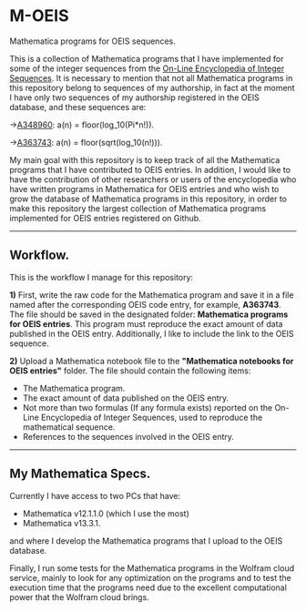 # M-OEIS
Mathematica programs for OEIS sequences.

This is a collection of Mathematica programs that I have implemented for some of the integer sequences from the [On-Line Encyclopedia of Integer Sequences](https://oeis.org). It is necessary to mention that not all Mathematica programs in this repository belong to sequences of my authorship, in fact at the moment I have only two sequences of my authorship registered in the OEIS database, and these sequences are:

->[A348960](https://oeis.org/A348960): a(n) = floor(log_10(Pi*n!)).

->[A363743](https://oeis.org/A363743): a(n) = floor(sqrt(log_10(n!))).

My main goal with this repository is to keep track of all the Mathematica programs that I have contributed to OEIS entries. In addition, I would like to have the contribution of other researchers or users of the encyclopedia who have written programs in Mathematica for OEIS entries and who wish to grow the database of Mathematica programs in this repository, in order to make this repository the largest collection of Mathematica programs implemented for OEIS entries registered on Github. 

---

## Workflow.

This is the workflow I manage for this repository:

**1)** First, write the raw code for the Mathematica program and save it in a file named after the corresponding OEIS code entry, for example, **A363743**. The file should be saved in the designated folder: **Mathematica programs for OEIS entries**. This program must reproduce the exact amount of data published in the OEIS entry. Additionally, I like to include the link to the OEIS sequence.

**2)** Upload a Mathematica notebook file to the **"Mathematica notebooks for OEIS entries"** folder. The file should contain the following items:

* The Mathematica program.
* The exact amount of data published on the OEIS entry.
* Not more than two formulas (If any formula exists) reported on the On-Line Encyclopedia of Integer Sequences, used to reproduce the mathematical sequence.
* References to the sequences involved in the OEIS entry.

---

## My Mathematica Specs.

Currently I have access to two PCs that have:

* Mathematica v12.1.1.0 (which I use the most)
* Mathematica v13.3.1.

and where I develop the Mathematica programs that I upload to the OEIS database.

Finally, I run some tests for the Mathematica programs in the Wolfram cloud service, mainly to look for any optimization on the programs and to test the execution time that the programs need due to the excellent computational power that the Wolfram cloud brings.




